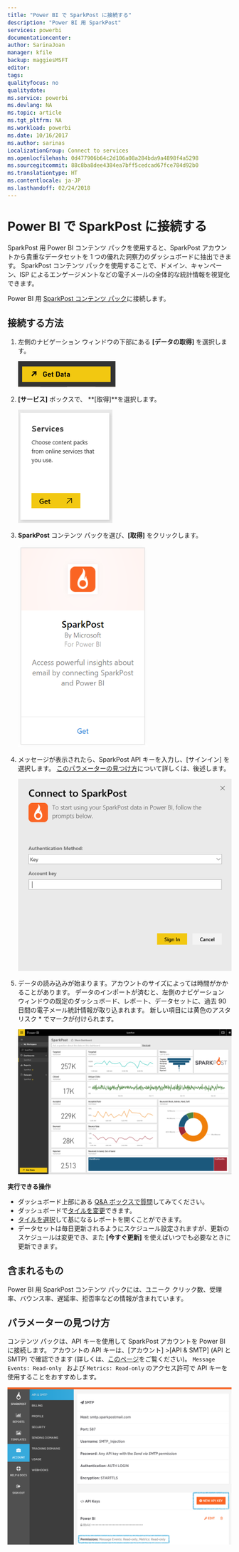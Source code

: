 ```yaml
---
title: "Power BI で SparkPost に接続する"
description: "Power BI 用 SparkPost"
services: powerbi
documentationcenter: 
author: SarinaJoan
manager: kfile
backup: maggiesMSFT
editor: 
tags: 
qualityfocus: no
qualitydate: 
ms.service: powerbi
ms.devlang: NA
ms.topic: article
ms.tgt_pltfrm: NA
ms.workload: powerbi
ms.date: 10/16/2017
ms.author: sarinas
LocalizationGroup: Connect to services
ms.openlocfilehash: 0d477906b64c2d106a08a284bda9a4898f4a5298
ms.sourcegitcommit: 88c8ba8dee4384ea7bff5cedcad67fce784d92b0
ms.translationtype: HT
ms.contentlocale: ja-JP
ms.lasthandoff: 02/24/2018
---
```

# <a name="connect-to-sparkpost-with-power-bi"></a>Power BI で SparkPost に接続する
SparkPost 用 Power BI コンテンツ パックを使用すると、SparkPost アカウントから貴重なデータセットを 1 つの優れた洞察力のダッシュボードに抽出できます。 SparkPost コンテンツ パックを使用することで、ドメイン、キャンペーン、ISP によるエンゲージメントなどの電子メールの全体的な統計情報を視覚化できます。

Power BI 用 [SparkPost コンテンツ パック](https://app.powerbi.com/getdata/services/spark-post)に接続します。

## <a name="how-to-connect"></a>接続する方法
1. 左側のナビゲーション ウィンドウの下部にある **[データの取得]** を選択します。
   
   ![](media/service-connect-to-sparkpost/getdata.png)
2. **[サービス]** ボックスで、 **[取得]**を選択します。
   
   ![](media/service-connect-to-sparkpost/services.png)
3. **SparkPost** コンテンツ パックを選び、**[取得]** をクリックします。 
   
   ![](media/service-connect-to-sparkpost/sparkpost.png)
4. メッセージが表示されたら、SparkPost API キーを入力し、[サインイン] を選択します。 [このパラメーターの見つけ方](#FindingParams)について詳しくは、後述します。
   
   ![](media/service-connect-to-sparkpost/creds.png)
5. データの読み込みが始まります。アカウントのサイズによっては時間がかかることがあります。 データのインポートが済むと、左側のナビゲーション ウィンドウの既定のダッシュボード、レポート、データセットに、過去 90 日間の電子メール統計情報が取り込まれます。 新しい項目には黄色のアスタリスク \* でマークが付けられます。
   
   ![](media/service-connect-to-sparkpost/dashboard.png)

**実行できる操作**

* ダッシュボード上部にある [Q&A ボックスで質問](power-bi-q-and-a.md)してみてください。
* ダッシュボードで[タイルを変更](service-dashboard-edit-tile.md)できます。
* [タイルを選択](service-dashboard-tiles.md)して基になるレポートを開くことができます。
* データセットは毎日更新されるようにスケジュール設定されますが、更新のスケジュールは変更でき、また **[今すぐ更新]** を使えばいつでも必要なときに更新できます。

## <a name="whats-included"></a>含まれるもの
Power BI 用 SparkPost コンテンツ パックには、ユニーク クリック数、受理率、バウンス率、遅延率、拒否率などの情報が含まれています。

<a name="FindingParams"></a>

## <a name="finding-parameters"></a>パラメーターの見つけ方
コンテンツ パックは、API キーを使用して SparkPost アカウントを Power BI に接続します。 アカウントの API キーは、[アカウント] \>\[API & SMTP] \(API と SMTP) で確認できます (詳しくは、[このページ](https://support.sparkpost.com/customer/portal/articles/1933377-create-api-keys)をご覧ください)。 `Message Events: Read-only ` および `Metrics: Read-only` のアクセス許可で API キーを使用することをおすすめします。

![](media/service-connect-to-sparkpost/sparkpost1.png)

